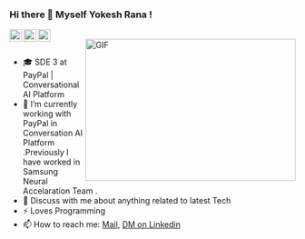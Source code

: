 ### Hi there 👋 Myself Yokesh Rana !

<a href="https://github.com/yokeshrana">
  <img align="left" alt=" Github" width="22px" src="https://cdn.jsdelivr.net/npm/simple-icons@v3/icons/github.svg" />
</a>
<a href="https://www.linkedin.com/in/yokeshrana/">
  <img align="left" alt=" LinkdeIN" width="22px" src="https://cdn.jsdelivr.net/npm/simple-icons@v3/icons/linkedin.svg" />
</a>
<a href="https://www.facebook.com/yokeshrana.m/">
  <img align="left" alt=" Facebook" width="22px" src="https://cdn.jsdelivr.net/npm/simple-icons@v3/icons/facebook.svg" />
</a>
<br />
<img align="right" alt="GIF" src="https://i2.wp.com/allhtaccess.info/wp-content/uploads/2018/03/programming.gif?fit=1281%2C716&ssl=1" width="370px" height="250" />
<br>


- 🎓 SDE 3 at PayPal | Conversational AI Platform
- 🔭 I’m currently working with PayPal in Conversation AI Platform .Previously I have worked in Samsung Neural Accelaration Team .
- 💬 Discuss with me about anything related to latest Tech
- ⚡  Loves Programming 
- 📫 How to reach me: [Mail](mailto:cse.ykr@gmail.com), [DM on Linkedin](https://www.linkedin.com/in/yokeshrana/)

<br />
<br />
